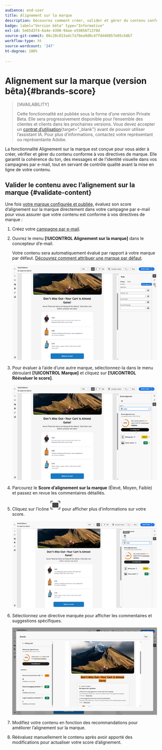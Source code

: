 ```yaml
---
audience: end-user
title: Alignement sur la marque
description: Découvrez comment créer, valider et gérer du contenu conforme à la marque à l’aide du score de marque.
badge: label="Version bêta" type="Informative"
exl-id: 5e65d3f4-6a4e-4390-94ae-e59856f1370d
source-git-commit: 86c28c023adc7a70ea9d0c47fdd40857e05cb8b7
workflow-type: ht
source-wordcount: '247'
ht-degree: 100%

---
```


# Alignement sur la marque (version bêta){#brands-score}

>[!AVAILABILITY]
>
>Cette fonctionnalité est publiée sous la forme d’une version Private Beta. Elle sera progressivement disponible pour l’ensemble des clientes et clients dans les prochaines versions.
>Vous devez accepter un [contrat d’utilisation](https://www.adobe.com/legal/licenses-terms/adobe-dx-gen-ai-user-guidelines.html){target="_blank"} avant de pouvoir utiliser l’assistant IA. Pour plus d’informations, contactez votre représentant ou représentante Adobe.

La fonctionnalité Alignement sur la marque est conçue pour vous aider à créer, vérifier et gérer du contenu conforme à vos directives de marque. Elle garantit la cohérence du ton, des messages et de l’identité visuelle dans vos campagnes par e-mail, tout en servant de contrôle qualité avant la mise en ligne de votre contenu.

## Valider le contenu avec l’alignement sur la marque {#validate-content}

Une fois [votre marque configurée et publiée](brands.md), évaluez son score d’alignement sur la marque directement dans votre campagne par e-mail pour vous assurer que votre contenu est conforme à vos directives de marque :

1. Créez votre [campagne par e-mail](../email/create-email.md).

1. Ouvrez le menu **[!UICONTROL Alignement sur la marque]** dans le concepteur d’e-mail.

   Votre contenu sera automatiquement évalué par rapport à votre marque par défaut. [Découvrez comment attribuer une marque par défaut](brands.md).

   ![](assets/brand-score-1.png)

1. Pour évaluer à l’aide d’une autre marque, sélectionnez-la dans le menu déroulant **[!UICONTROL Marque]** et cliquez sur **[!UICONTROL Réévaluer le score]**.

   ![](assets/brand-score-2.png)

1. Parcourez le **Score d’alignement sur la marque** (Élevé, Moyen, Faible) et passez en revue les commentaires détaillés.

1. Cliquez sur l’icône ![Texte secondaire de l’image d’exploration](assets/do-not-localize/Smock_FullScreen_18_N.svg "Plein écran") pour afficher plus d’informations sur votre score.

   ![](assets/brand-score-3.png)

1. Sélectionnez une directive marquée pour afficher les commentaires et suggestions spécifiques.

   ![](assets/brand-score-4.png)

1. Modifiez votre contenu en fonction des recommandations pour améliorer l’alignement sur la marque.

1. Réévaluez manuellement le contenu après avoir apporté des modifications pour actualiser votre score d’alignement.
